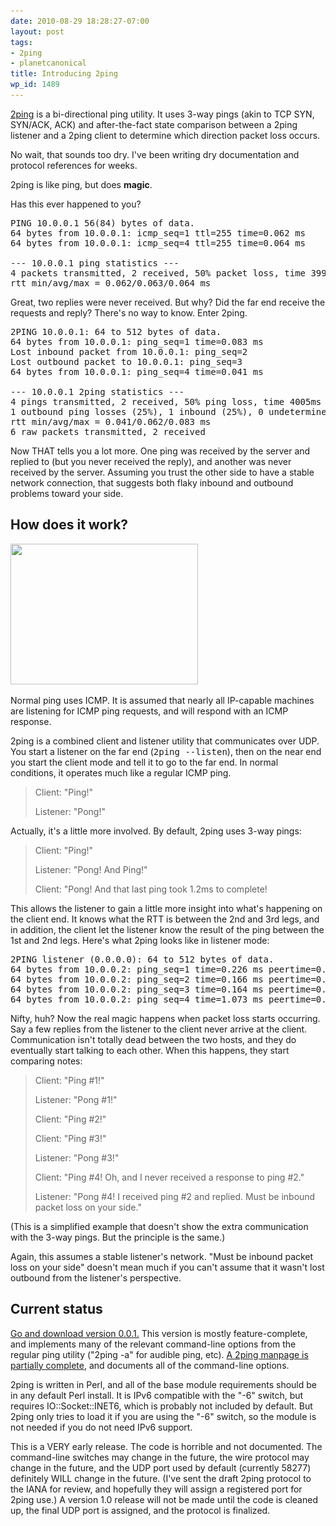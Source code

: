 ```yaml
---
date: 2010-08-29 18:28:27-07:00
layout: post
tags:
- 2ping
- planetcanonical
title: Introducing 2ping
wp_id: 1489
---
```

[2ping](https://www.finnie.org/software/2ping/) is a bi-directional ping utility. It uses 3-way pings (akin to TCP SYN, SYN/ACK, ACK) and after-the-fact state comparison between a 2ping listener and a 2ping client to determine which direction packet loss occurs.

No wait, that sounds too dry. I've been writing dry documentation and protocol references for weeks.

2ping is like ping, but does **magic**.

Has this ever happened to you?

<pre>PING 10.0.0.1 56(84) bytes of data.
64 bytes from 10.0.0.1: icmp_seq=1 ttl=255 time=0.062 ms
64 bytes from 10.0.0.1: icmp_seq=4 ttl=255 time=0.064 ms

--- 10.0.0.1 ping statistics ---
4 packets transmitted, 2 received, 50% packet loss, time 3999ms
rtt min/avg/max = 0.062/0.063/0.064 ms</pre>

Great, two replies were never received. But why? Did the far end receive the requests and reply? There's no way to know. Enter 2ping.

<pre>2PING 10.0.0.1: 64 to 512 bytes of data.
64 bytes from 10.0.0.1: ping_seq=1 time=0.083 ms
Lost inbound packet from 10.0.0.1: ping_seq=2
Lost outbound packet to 10.0.0.1: ping_seq=3
64 bytes from 10.0.0.1: ping_seq=4 time=0.041 ms

--- 10.0.0.1 2ping statistics ---
4 pings transmitted, 2 received, 50% ping loss, time 4005ms
1 outbound ping losses (25%), 1 inbound (25%), 0 undetermined (0%)
rtt min/avg/max = 0.041/0.062/0.083 ms
6 raw packets transmitted, 2 received</pre>

Now THAT tells you a lot more. One ping was received by the server and replied to (but you never received the reply), and another was never received by the server. Assuming you trust the other side to have a stable network connection, that suggests both flaky inbound and outbound problems toward your side.

## How does it work?

[<img src="/blog-media/2010/08/2ping-lolcat-300x225.jpg" alt="" title="2ping-lolcat" width="300" height="225" class="aligncenter size-medium wp-image-1511" srcset="/blog-media/2010/08/2ping-lolcat-300x225.jpg 300w, /blog-media/2010/08/2ping-lolcat.jpg 640w" sizes="(max-width: 300px) 100vw, 300px" />](/blog-media/2010/08/2ping-lolcat.jpg)

Normal ping uses ICMP. It is assumed that nearly all IP-capable machines are listening for ICMP ping requests, and will respond with an ICMP response.

2ping is a combined client and listener utility that communicates over UDP. You start a listener on the far end (<tt>2ping --listen</tt>), then on the near end you start the client mode and tell it to go to the far end. In normal conditions, it operates much like a regular ICMP ping.

> Client: "Ping!"
>
> Listener: "Pong!"

Actually, it's a little more involved. By default, 2ping uses 3-way pings:

> Client: "Ping!"
>
> Listener: "Pong! And Ping!"
>
> Client: "Pong! And that last ping took 1.2ms to complete!

This allows the listener to gain a little more insight into what's happening on the client end. It knows what the RTT is between the 2nd and 3rd legs, and in addition, the client let the listener know the result of the ping between the 1st and 2nd legs. Here's what 2ping looks like in listener mode:

<pre>2PING listener (0.0.0.0): 64 to 512 bytes of data.
64 bytes from 10.0.0.2: ping_seq=1 time=0.226 ms peertime=0.077 ms
64 bytes from 10.0.0.2: ping_seq=2 time=0.166 ms peertime=0.035 ms
64 bytes from 10.0.0.2: ping_seq=3 time=0.164 ms peertime=0.032 ms
64 bytes from 10.0.0.2: ping_seq=4 time=1.073 ms peertime=0.040 ms</pre>

Nifty, huh? Now the real magic happens when packet loss starts occurring. Say a few replies from the listener to the client never arrive at the client. Communication isn't totally dead between the two hosts, and they do eventually start talking to each other. When this happens, they start comparing notes:

> Client: "Ping #1!"
>
> Listener: "Pong #1!"
>
> Client: "Ping #2!"
>
> Client: "Ping #3!"
>
> Listener: "Pong #3!"
>
> Client: "Ping #4! Oh, and I never received a response to ping #2."
>
> Listener: "Pong #4! I received ping #2 and replied. Must be inbound packet loss on your side."

(This is a simplified example that doesn't show the extra communication with the 3-way pings. But the principle is the same.)

Again, this assumes a stable listener's network. "Must be inbound packet loss on your side" doesn't mean much if you can't assume that it wasn't lost outbound from the listener's perspective.

## Current status

[Go and download version 0.0.1.](https://www.finnie.org/software/2ping/) This version is mostly feature-complete, and implements many of the relevant command-line options from the regular ping utility ("2ping -a" for audible ping, etc). [A 2ping manpage is partially complete](https://www.finnie.org/software/2ping/2ping.1.html), and documents all of the command-line options.

2ping is written in Perl, and all of the base module requirements should be in any default Perl install. It is IPv6 compatible with the "-6" switch, but requires IO::Socket::INET6, which is probably not included by default. But 2ping only tries to load it if you are using the "-6" switch, so the module is not needed if you do not need IPv6 support.

This is a VERY early release. The code is horrible and not documented. The command-line switches may change in the future, the wire protocol may change in the future, and the UDP port used by default (currently 58277) definitely WILL change in the future. (I've sent the draft 2ping protocol to the IANA for review, and hopefully they will assign a registered port for 2ping use.) A version 1.0 release will not be made until the code is cleaned up, the final UDP port is assigned, and the protocol is finalized.
